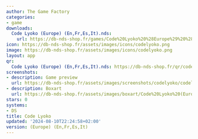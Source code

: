 ```yaml
---
author: The Game Factory
categories:
- game
downloads:
  Code Lyoko (Europe) (En,Fr,Es,It).nds:
    url: https://db-nds-shop.fr/games/Code%20Lyoko%20%28Europe%29%20%28En%2CFr%2CEs%2CIt%29.zip
icon: https://db-nds-shop.fr/assets/images/icons/codelyoko.png
image: https://db-nds-shop.fr/assets/images/icons/codelyoko.png
layout: app
qr:
  Code Lyoko (Europe) (En,Fr,Es,It).nds: https://db-nds-shop.fr/qr/code-lyoko-europe-enfresit-nds.png
screenshots:
- description: Game preview
  url: https://db-nds-shop.fr/assets/images/screenshots/codelyoko/codelyoko.png
- description: Boxart
  url: https://db-nds-shop.fr/assets/images/boxart/Code%20Lyoko%20(Europe)%20(En%2CFr%2CEs%2CIt).nds.png
stars: 0
systems:
- DS
title: Code Lyoko
updated: '2024-08-10T22:24:58+02:00'
version: (Europe) (En,Fr,Es,It)
---
```

